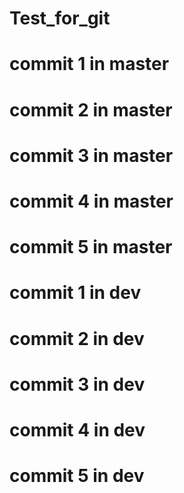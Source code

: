 # Test_for_git

# commit 1 in master

# commit 2 in master

# commit 3 in master

# commit 4 in master

# commit 5 in master
# commit 1 in dev

# commit 2 in dev

# commit 3 in dev

# commit 4 in dev

# commit 5 in dev
